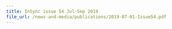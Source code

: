 ```yaml
---
title: InSync issue 54 Jul-Sep 2019
file_url: /news-and-media/publications/2019-07-01-Issue54.pdf
---
```

